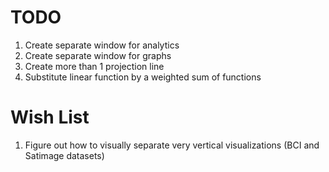 # TODO
1. Create separate window for analytics
2. Create separate window for graphs
3. Create more than 1 projection line
4. Substitute linear function by a weighted sum of functions

# Wish List
1. Figure out how to visually separate very vertical visualizations (BCI and Satimage datasets)

